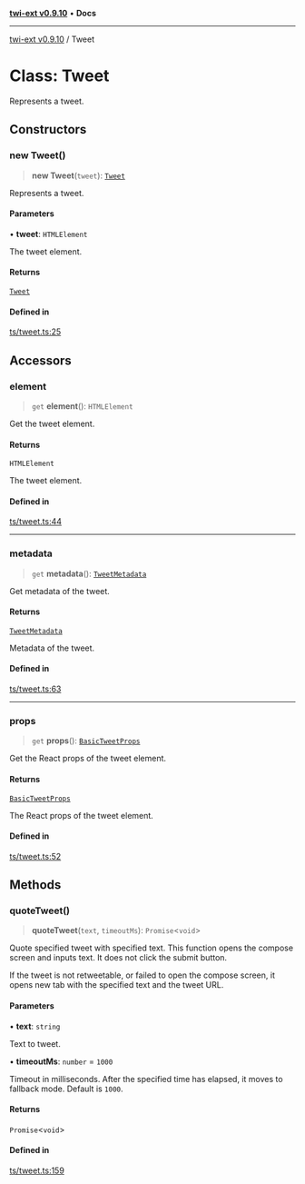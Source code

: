 [**twi-ext v0.9.10**](../README.md) • **Docs**

***

[twi-ext v0.9.10](../README.md) / Tweet

# Class: Tweet

Represents a tweet.

## Constructors

### new Tweet()

> **new Tweet**(`tweet`): [`Tweet`](Tweet.md)

Represents a tweet.

#### Parameters

• **tweet**: `HTMLElement`

The tweet element.

#### Returns

[`Tweet`](Tweet.md)

#### Defined in

[ts/tweet.ts:25](https://github.com/Robot-Inventor/twi-ext/blob/52134e9370d42186e91c84367aa897f7935d180e/src/ts/tweet.ts#L25)

## Accessors

### element

> `get` **element**(): `HTMLElement`

Get the tweet element.

#### Returns

`HTMLElement`

The tweet element.

#### Defined in

[ts/tweet.ts:44](https://github.com/Robot-Inventor/twi-ext/blob/52134e9370d42186e91c84367aa897f7935d180e/src/ts/tweet.ts#L44)

***

### metadata

> `get` **metadata**(): [`TweetMetadata`](../interfaces/TweetMetadata.md)

Get metadata of the tweet.

#### Returns

[`TweetMetadata`](../interfaces/TweetMetadata.md)

Metadata of the tweet.

#### Defined in

[ts/tweet.ts:63](https://github.com/Robot-Inventor/twi-ext/blob/52134e9370d42186e91c84367aa897f7935d180e/src/ts/tweet.ts#L63)

***

### props

> `get` **props**(): [`BasicTweetProps`](../interfaces/BasicTweetProps.md)

Get the React props of the tweet element.

#### Returns

[`BasicTweetProps`](../interfaces/BasicTweetProps.md)

The React props of the tweet element.

#### Defined in

[ts/tweet.ts:52](https://github.com/Robot-Inventor/twi-ext/blob/52134e9370d42186e91c84367aa897f7935d180e/src/ts/tweet.ts#L52)

## Methods

### quoteTweet()

> **quoteTweet**(`text`, `timeoutMs`): `Promise`\<`void`\>

Quote specified tweet with specified text.
This function opens the compose screen and inputs text.
It does not click the submit button.

If the tweet is not retweetable, or failed to open the compose screen,
it opens new tab with the specified text and the tweet URL.

#### Parameters

• **text**: `string`

Text to tweet.

• **timeoutMs**: `number` = `1000`

Timeout in milliseconds. After the specified time has elapsed, it moves to fallback mode. Default is ``1000``.

#### Returns

`Promise`\<`void`\>

#### Defined in

[ts/tweet.ts:159](https://github.com/Robot-Inventor/twi-ext/blob/52134e9370d42186e91c84367aa897f7935d180e/src/ts/tweet.ts#L159)
